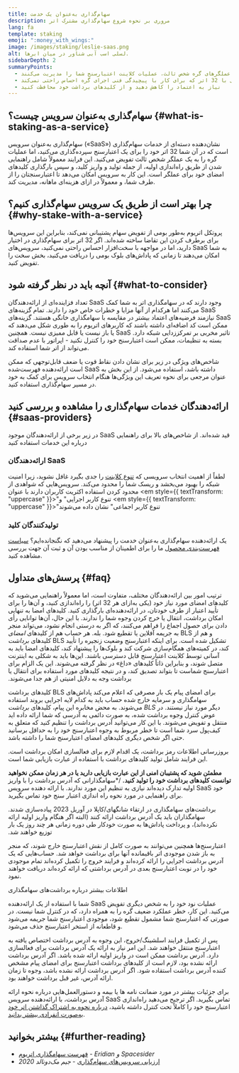 ```yaml
---
title: سهام‌گذاری به‌عنوان یک خدمت
description: مروری بر نحوه شروع سهام‌گذاری مشترک اتر
lang: fa
template: staking
emoji: ":money_with_wings:"
image: /images/staking/leslie-saas.png
alt: لسلی اسب آبی شناور در میان ابرها.
sidebarDepth: 2
summaryPoints:
  - عملگرهای گره شخص ثالث، عملیات کلاینت اعتبارسنج شما را مدیریت می‌کنند
  - گزینه‌ای عالی برای هر کسی با 32 اتر که برای کار با پیچیدگی فنی اجرای گره احساس راحتی نمی‌کند
  - نیاز به اعتماد را کاهش دهید و از کلیدهای برداشت خود محافظت کنید
---
```


## سهام‌گذاری به‌عنوان سرویس چیست؟ {#what-is-staking-as-a-service}

سهام‌گذاری به‌عنوان سرویس («SaaS») نشان‌دهنده دسته‌ای از خدمات سهام‌گذاری است که در آن شما 32 اتر خود را برای یک اعتبارسنج سپرده‌گذاری می‌کنید، اما عملیات گره را به یک عملگر شخص ثالث تفویض می‌کنید. این فرایند معمولاً شامل راهنمایی شدن از طریق راه‌اندازی اولیه، از جمله تولید و واریز کلید، و سپس بارگذاری کلیدهای امضای خود برای عملگر است. این کار به سرویس امکان می‌دهد تا اعتبارسنجتان را از طرف شما، و معمولاً در ازای هزینه‌ای ماهانه، مدیریت کند.

## چرا بهتر است از طریق یک سرویس سهام‌گذاری کنیم؟ {#why-stake-with-a-service}

پروتکل اتریوم به‌طور بومی از تفویض سهام پشتیبانی نمی‌کند، بنابراین این سرویس‌ها برای برطرف کردن این تقاضا ساخته شده‌اند. اگر 32 اتر برای سهام‌گذاری در اختیار دارید، اما در مواجهه با سخت‌افزار احساس راحتی نمی‌کنید، سرویس‌های SaaS به شما امکان می‌دهند تا زمانی که پاداش‌های بلوک بومی را دریافت می‌کنید، بخش سخت را تفویض کنید.

<CardGrid>
  <Card title="اعتبارسنج خودتان" emoji=":desktop_computer:" description="Deposit your own 32 ETH to activate your own set of signing keys that will participate in Ethereum consensus. Monitor your progress with dashboards to watch those ETH rewards accumulate." />
  <Card title="شروع آسان" emoji="🏁" description="Forget about hardware specs, setup, node maintenance and upgrades. SaaS providers let you outsource the hard part by uploading your own signing credentials, allowing them to run a validator on your behalf, for a small cost." />
  <Card title="محدود کردن ریسکتان" emoji=":shield:" description="In many cases users do not have to give up access to the keys that enable withdrawing or transferring staked funds. These are different from the signing keys, and can be stored separately to limit (but not eliminate) your risk as a staker." />
</CardGrid>

<StakingComparison page="saas" />

## آنچه باید در نظر گرفته شود {#what-to-consider}

تعداد فزاینده‌ای از ارائه‌دهندگان SaaS وجود دارند که در سهامگذاری اتر به شما کمک می‌کنند اما هرکدام از آنها مزایا و خطرات خاص خود را دارند. تمام گزینه‌های SaaS نیازمند فرضیه‌های اعتماد بیشتر در مقایسه با سهامگذاری خانگی هستند. گزینه‌های SaaS ممکن است کد اضافه‌ای داشته باشند که کاربرهای اتریوم را به طوری شکل می‌دهند که یا باز نیست یا قابل ممیزی نیست. همچنین SaaS تاثیر مخربی بر تمرکززدایی شبکه دارد. بسته به تنظیمات، ممکن است اعتبار‌سنج خود را کنترل نکنید - اپراتور با عدم صداقت می‌تواند از اتر شما استفاده کند.

شاخص‌های ویژگی در زیر برای نشان دادن نقاط قوت یا ضعف قابل‌توجهی که ممکن است ارائه‌دهنده فهرست‌شده SaaS داشته باشد، استفاده می‌شود. از این بخش به عنوان مرجعی برای نحوه تعریف این ویژگی‌ها هنگام انتخاب سرویس برای کمک به خود در مسیر سهام‌گذاری استفاده کنید.

<StakingConsiderations page="saas" />

## ارائه‌دهندگان خدمات سهام‌گذاری را مشاهده و بررسی کنید {#saas-providers}

در زیر برخی از ارائه‌دهندگان موجود SaaS قید شده‌اند. از شاخص‌های بالا برای راهنمایی درباره این خدمات استفاده کنید

<ProductDisclaimer />

### ارائه‌دهندگان SaaS

<StakingProductsCardGrid category="saas" />

لطفاً از اهمیت انتخاب سرویسی که [تنوع کلاینت](/developers/docs/nodes-and-clients/client-diversity/) را جدی بگیرد غافل نشوید، زیرا امنیت شبکه را بهبود می‌بخشد و ریسک شما را محدود می‌کند. سرویس‌هایی که شواهدی از محدود کردن استفاده اکثریت کاربران دارند با عنوان <em style={{ textTransform: "uppercase" }}>"تنوع کاربر اجرایی"</em> و <em style={{ textTransform: "uppercase" }}>"تنوع کاربر اجماعی"</em> نشان داده می‌شوند

### تولید‌کنندگان کلید

<StakingProductsCardGrid category="keyGen" />

یک ارائه‌دهنده سهام‌گذاری به‌عنوان خدمت را پیشنهاد می‌دهید که نگنجانده‌ایم؟ [سیاست فهرست‌بندی محصول](/contributing/adding-staking-products/) ما را برای اطمینان از مناسب بودن آن و ثبت آن جهت بررسی مشاهده کنید.

## پرسش‌های متداول {#faq}

<ExpandableCard title="چه کسی کلیدهای من را نگه می‌دارد؟" eventCategory="SaasStaking" eventName="clicked who holds my keys">
ترتیب امور بین ارائه‌دهندگان مختلف، متفاوت است، اما معمولاً راهنمایی می‌شوید که کلیدهای امضای مورد نیاز خود (یکی به‌ازای هر 32 اتر) را راه‌اندازی کنید، و آن‌ها را برای تأیید اعتبار از طرف خودتان، در ارائه‌دهنده‌ای بارگذاری کنید. کلیدهای امضا به تنهایی امکان برداشت، انتقال یا خرج کردن وجوه شما را ندارند. با این حال، آن‌ها توانایی رأی دادن برای حصول اجماع را فراهم می‌کنند، که اگر به درستی انجام نشود، می‌تواند منجر به جریمه آفلاین یا تقطیع شود.
</ExpandableCard>

<ExpandableCard title="پس دو مجموعه کلید وجود دارد؟" eventCategory="SaasStaking" eventName="clicked so there are two sets of keys">
بله. هر حساب هم از کلیدهای <em>امضای</em> BLS و هم از کلیدهای <em>برداشت</em> BLS تشکیل شده است. برای اینکه اعتبارسنج وضعیت زنجیره را تأیید کند، در کمیته‌های همگام‌سازی شرکت کند و بلوک‌ها را پیشنهاد کند، کلیدهای امضا باید به آسانی توسط کلاینت اعتبارسنج قابل دسترسی باشند. این‌ها باید به شکلی به اینترنت متصل شوند، و بنابراین ذاتاً کلیدهای «داغ» در نظر گرفته می‌شوند. این یک الزام برای اعتبارسنج شماست تا بتواند تصدیق کند، و در نتیجه کلیدهای مورد استفاده برای انتقال یا برداشت وجه به دلایل امنیتی از هم جدا می‌شوند.

کلیدهای برداشت BLS برای امضای پیام یک بار مصرفی که اعلام می‌کند پاداش‌های سهامگذاری و سرمایه خارج شده حساب باید به کدام لایه اجرایی بروند استفاده می‌شوند. به محض مخابره‌ این پیام، کلیدهای <em>برداشت BLS</em> دیگر مورد نیاز نیستند. در عوض کنترل وجوه برداشت شده، به صورت دائمی به آدرسی که شما ارائه داده اید منتقل و تفویض می‌شوند. با این کار می‌توانید آدرس برداشت را تنظیم کنید که متعلق به کیف‌پول سرد شما است تا خطر مربوط به وجوه اعتبارسنج خود را به حداقل برسانید حتی اگر شخص دیگری کلیدهای امضای اعتبارسنج شما را داشته باشد.

بروزرسانی اطلاعات رمز برداشت، یک اقدام لازم برای فعالسازی امکان برداشت است. این فرایند شامل تولید کلیدهای برداشت با استفاده از عبارت بازیابی شما است.

<strong>مطمئن شوید که پشتیبان امنی از این عبارت بازیابی دارید یا در هر زمان ممکن نخواهید توانست کلیدهای برداشت خود را تولید کنید.</strong>
/*سهامگذارانی که آدرس برداشت را با واریز اولیه تدارک دیده‌اند نیازی به تنظیم این مورد ندارند. با ارائه دهنده سرویس SaaS خود برای راهنمایی در مورد نحوه راه اندازی اعتبار سنج خود تماس بگیرید.
</ExpandableCard>

<ExpandableCard title="چه زمانی می‌توانم برداشت کنم؟" eventCategory="SaasStaking" eventName="clicked when can I withdraw">
برداشت‌های سهامگذاری در ارتقاء شانگهای/کاپلا در آوریل 2023 پیاده‌سازی شدند. سهامگذاران باید یک آدرس برداشت ارائه کنند (البته اگر هنگام واریز اولیه ارائه نکرده‌اند)، و پرداخت پاداش‌ها به صورت خودکار طی دوره زمانی هر چند روز یک بار توزیع خواهند شد.

اعتبارسنج‌ها همچنین می‌توانند به صورت کامل از نقش اعتبارسنج خارج شوند، که منجر به باز شدن موجودی اتر باقیمانده آنها برای برداشت خواهد شد. حساب‌هایی که یک آدرس برداشت اجرایی را ارائه کرده‌اند و فرایند خروج را تکمیل کرده‌اند تمام موجودی خود را در نوبت اعتبارسنج بعدی در آدرس برداشتی که ارائه کرده‌اند دریافت خواهند نمود.

<ButtonLink href="/staking/withdrawals/">اطلاعات بیشتر درباره برداشت‌های سهامگذاری</ButtonLink>
</ExpandableCard>

<ExpandableCard title="اگر مشمول تقطیع شوم چه اتفاقی می افتد؟" eventCategory="SaasStaking" eventName="clicked what happens if I get slashed">
شما با استفاده از یک ارائه‌دهنده SaaS عملیات نود خود را به شخص دیگری تفویض می‌کنید. این کار، خطر عملکرد ضعیف گره را به همراه دارد، که در کنترل شما نیست. در صورتی که اعتبارسنج شما مشمول تقطیع شود، موجودی اعتبارسنج شما جریمه می‌شود و قاطعانه از استخر اعتبارسنج حذف می‌شود.

پس از تکمیل فرایند اسلشینگ/خروج، این وجوه به آدرس برداشت اختصاص یافته به اعتبارسنج منتقل خواهند شد. این امر نیاز به ارائه یک آدرس برداشت برای فعالسازی دارد. آدرس برداشت ممکن است در واریز اولیه ارائه شده باشد. اگر آدرس برداشت ارائه نشده بود، لازم است از کلیدهای برداشت اعتبارسنج برای امضای پیام مشخص کننده آدرس برداشت استقاده شود. اگر آدرس برداشت ارائه نشده باشد، وجوه تا زمان ارائه آدرس، غیر قبل برداشت خواهند بود.

برای جزئیات بیشتر در مورد ضمانت‌ نامه ها یا بیمه و دستورالعمل‌هایی درباره نحوه ارائه آدرس برداشت، با ارائه‌دهنده سرویس SaaS تماس بگیرید. اگر ترجیح می‌دهید راه‌اندازی اعتبارسنج خود را کاملاً تحت کنترل داشته باشید، [درباره نحوه به اشتراک گذاشتن اتر خود به‌صورت انفرادی بیشتر بدانید](/staking/solo/).
</ExpandableCard>

## بیشتر بخوانید {#further-reading}

- [فهرست سهامگذاری اتریوم](https://www.staking.directory/) - _Eridian و Spacesider_
- [ارزیابی سرویس‌های سهام‌گذاری](https://www.attestant.io/posts/evaluating-staking-services/) - _جیم مک‌دونالد 2020_

